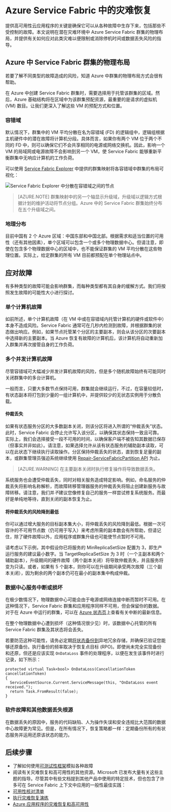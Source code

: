 <properties
    pageTitle="Azure Service Fabric 灾难恢复 | Azure"
    description="Azure Service Fabric 提供应对各种灾难所需的功能。本文介绍可能发生的灾难类型，以及如何应对这些灾难。"
    services="service-fabric"
    documentationcenter=".net"
    author="seanmck"
    manager="timlt"
    editor="" />
<tags
    ms.assetid="ab49c4b9-74a8-4907-b75b-8d2ee84c6d90"
    ms.service="service-fabric"
    ms.devlang="dotNet"
    ms.topic="article"
    ms.tgt_pltfrm="NA"
    ms.workload="NA"
    ms.date="10/29/2016"
    wacn.date="12/26/2016"
    ms.author="seanmck" />

# Azure Service Fabric 中的灾难恢复
提供高可用性云应用程序的关键是确保它可以从各种故障中生存下来，包括那些不受控制的故障。本文说明在潜在灾难环境中 Azure Service Fabric 群集的物理布局，并提供有关如何应对此类灾难以便限制或消除停机时间或数据丢失风险的指导。

## Azure 中 Service Fabric 群集的物理布局
若要了解不同类型的故障造成的风险，知道 Azure 中群集的物理布局方式会很有帮助。

在 Azure 中创建 Service Fabric 群集时，需要选择用于托管该群集的区域。然后，Azure 基础结构将在区域中为该群集预配资源，最重要的是请求的虚拟机 (VM) 数目。让我们更深入了解这些 VM 的预配方式和位置。

### 容错域
默认情况下，群集中的 VM 平均分散在名为容错域 (FD) 的逻辑组中，逻辑组根据主机硬件中的潜在故障将计算机分段。具体而言，如果你有两个 VM 位于两个不同的 FD 中，则可以确保它们不会共享相同的电源或网络交换机。因此，影响一个 VM 的局域网或电源故障不会影响到另一个 VM，使 Service Fabric 能够重新平衡群集中无响应计算机的工作负荷。

可以使用 [Service Fabric Explorer](/documentation/articles/service-fabric-visualizing-your-cluster/) 中提供的群集映射将各容错域中群集的布局可视化：

![Service Fabric Explorer 中分散在容错域之间的节点][sfx-cluster-map]

>[AZURE.NOTE] 群集映射中的另一个轴显示升级域，升级域以逻辑方式根据计划的维护活动将节点分组。Azure 中的 Service Fabric 群集始终分布在五个升级域之间。

### 地理分布

目前中国有 2 个 Azure 区域：中国东部和中国北部。根据需求和适当位置的可用性（还有其他因素），单个区域可以包含一个或多个物理数据中心。但请注意，即使在包含多个物理数据中心的区域中，也不能保证群集的 VM 平均分散在这些物理位置。实际上，给定群集的所有 VM 目前都预配在单个物理站点中。

## 应对故障
有多种类型的故障可能会影响群集，而每种类型都有其自身的缓解方式。我们将按照发生故障的可能性大小进行探讨。

### 单个计算机故障
如前所述，单个计算机故障（在 VM 中或在容错域内托管计算机的硬件或软件中）本身不造成风险。Service Fabric 通常可在几秒内检测到故障，并根据群集的状态做出响应。例如，如果节点托管某个分区的主要副本，则会从该分区的次要副本中选择新的主要副本。当 Azure 恢复有故障的计算机后，该计算机将自动重新加入群集并再次接管自身的工作负荷。

### 多个并发计算机故障
尽管容错域可大幅减少并发计算机故障的风险，但是多个随机故障始终有可能同时关闭群集中的多台计算机。

一般而言，只要大多数节点保持可用，群集就会继续运行，不过，在容量较低时，有状态副本将打包到少量的一组计算机中，并提供较少的无状态实例用于分散负载。

#### 仲裁丢失
如果有状态服务分区的大多数副本关闭，则该分区将进入所谓的“仲裁丢失”状态。 此时，Service Fabric 会停止允许写入该分区，以确保其状态保持一致且可靠。实际上，我们会选择接受一段不可用的时间，以确保客户端不被告知其数据已保存（但事实并非如此）。请注意，如果选择允许从该有状态服务的辅助副本读取，可以在此状态下继续执行读取操作。分区保持仲裁丢失的状态，直到恢复足量的副本，或群集管理员强迫系统继续使用 [Repair-ServiceFabricPartition API][repair-partition-ps] 为止。

>[AZURE.WARNING] 在主要副本关闭时执行修复操作将导致数据丢失。

系统服务也会遭受仲裁丢失，同时对相关服务造成特定影响。例如，命名服务的仲裁丢失将影响名称解析，而故障转移管理器服务的仲裁丢失将阻止创建新服务与故障转移。请注意，我们并*不*建议您像修复自己的服务一样尝试修复系统服务。而最好是单纯地等待，直到关闭的副本恢复为止。

#### 将仲裁丢失的风险降到最低

你可以通过增大服务的目标副本集大小，将仲裁丢失的风险降到最低。根据一次可容许的不可用节点数（仍可用于写入）来考虑所需的副本数会有所帮助，但请记住，除了硬件故障以外，应用程序或群集升级也可能使节点暂时不可用。

请考虑以下示例，其中假设你已将服务的 MinReplicaSetSize 配置为 3，即生产运行服务的建议最小数字。当 TargetReplicaSetSize 为 3 时（一个主副本和两个辅助副本），升级期间的硬件故障（两个副本关闭）将导致仲裁丢失，并且服务将变为只读。或者，如果有 5 个副本，则你可以在升级期间承受两次故障（三个副本关闭），因为剩余的两个副本仍可在最小的副本集中构成仲裁。

### 数据中心服务中断或损坏

在极少数情况下，物理数据中心可能会由于电源或网络连接中断而暂时不可用。在这种情况下，Service Fabric 群集和应用程序同样不可用，但会保留你的数据。对于在 Azure 中运行的群集，可以在 [Azure 状态页][azure-status-dashboard]上查看有关中断的最新信息。

在整个物理数据中心遭到损坏（这种情况很少见）时，该数据中心托管的所有 Service Fabric 群集及其状态将会丢失。

若要防范这种可能性，请务必定期[将状态备份到](/documentation/articles/service-fabric-reliable-services-backup-restore/)异地冗余存储，并确保已验证您能够还原备份。执行备份的频率取决于恢复点目标 (RPO)。即使尚未完全实现备份和还原，但还是应该实现 `OnDataLoss` 事件的处理程序，以便在发生该事件时进行记录，如下所示：


	protected virtual Task<bool> OnDataLoss(CancellationToken cancellationToken)
	{
	  ServiceEventSource.Current.ServiceMessage(this, "OnDataLoss event received.");
	  return Task.FromResult(false);
	}



### 软件故障和其他数据丢失根源
在数据丢失的原因中，服务的代码缺陷、人为操作失误和安全违规比大范围的数据中心故障更为常见。但是，在所有情况下，恢复策略都一样：定期备份所有的有状态服务并运用还原该状态的能力。

## 后续步骤
- 了解如何使用[可测试性框架](/documentation/articles/service-fabric-testability-overview/)模拟各种故障
- 阅读有关灾难恢复和高可用性的其他资源。Microsoft 已发布大量有关这些主题的指导。尽管其中有些文档提到其他产品中使用的特定技术，但也包含了许多可在 Service Fabric 上下文中应用的一般性最佳实践：
 - [可用性核对清单](/documentation/articles/best-practices-availability-checklist/)
 - [执行灾难恢复演练](/documentation/articles/sql-database-disaster-recovery-drills/)
 - [Azure 应用程序的灾难恢复和高可用性][dr-ha-guide]

<!-- External links -->

[repair-partition-ps]: https://msdn.microsoft.com/zh-cn/library/mt163522.aspx
[azure-status-dashboard]: /support/service-dashboard/

[dr-ha-guide]: https://msdn.microsoft.com/zh-cn/library/azure/dn251004.aspx


<!-- Images -->


[sfx-cluster-map]: ./media/service-fabric-disaster-recovery/sfx-clustermap.png

<!---HONumber=Mooncake_1219_2016-->